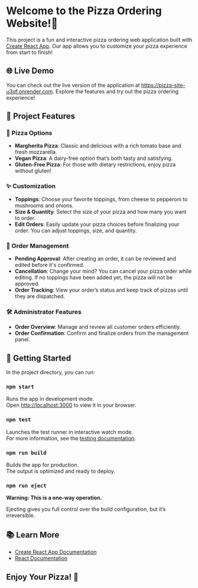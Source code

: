 # Welcome to the Pizza Ordering Website!🍕

This project is a fun and interactive pizza ordering web application built with [Create React App](https://github.com/NameRschool/pizza-site). Our app allows you to customize your pizza experience from start to finish!

## 🌐 Live Demo

You can check out the live version of the application at https://pizza-site-u3qf.onrender.com. Explore the features and try out the pizza ordering experience!

## 🎉 Project Features

### 🍕 Pizza Options

- **Margherita Pizza**: Classic and delicious with a rich tomato base and fresh mozzarella.
- **Vegan Pizza**: A dairy-free option that’s both tasty and satisfying.
- **Gluten-Free Pizza**: For those with dietary restrictions, enjoy pizza without gluten!

### ✨ Customization

- **Toppings**: Choose your favorite toppings, from cheese to pepperoni to mushrooms and onions.
- **Size & Quantity**: Select the size of your pizza and how many you want to order.
- **Edit Orders**: Easily update your pizza choices before finalizing your order. You can adjust toppings, size, and quantity.

### 🔄 Order Management

- **Pending Approval**: After creating an order, it can be reviewed and edited before it's confirmed.
- **Cancellation**: Change your mind? You can cancel your pizza order while editing. If no toppings have been added yet, the pizza will not be approved.
- **Order Tracking**: View your order’s status and keep track of pizzas until they are dispatched.

### 🛠️ Administrator Features

- **Order Overview**: Manage and review all customer orders efficiently.
- **Order Confirmation**: Confirm and finalize orders from the management panel.

## 🚀 Getting Started

In the project directory, you can run:

### `npm start`

Runs the app in development mode.\
Open [http://localhost:3000](http://localhost:3000) to view it in your browser.

### `npm test`

Launches the test runner in interactive watch mode.\
For more information, see the [testing documentation](https://facebook.github.io/create-react-app/docs/running-tests).

### `npm run build`

Builds the app for production.\
The output is optimized and ready to deploy.

### `npm run eject`

**Warning: This is a one-way operation.**

Ejecting gives you full control over the build configuration, but it’s irreversible.

## 📚 Learn More

- [Create React App Documentation](https://facebook.github.io/create-react-app/docs/getting-started)
- [React Documentation](https://reactjs.org/)

## Enjoy Your Pizza! 🍕
